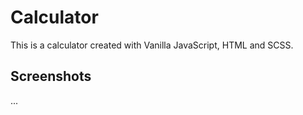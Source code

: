 # Calculator

This is a calculator created with Vanilla JavaScript, HTML and SCSS.

## Screenshots

...

